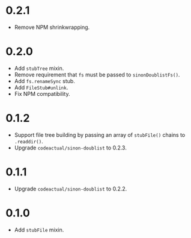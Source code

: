 # 0.2.1

* Remove NPM shrinkwrapping.

# 0.2.0

* Add `stubTree` mixin.
* Remove requirement that `fs` must be passed to `sinonDoublistFs()`.
* Add `fs.renameSync` stub.
* Add `FileStub#unlink`.
* Fix NPM compatibility.

# 0.1.2

* Support file tree building by passing an array of `stubFile()` chains to `.readdir()`.
* Upgrade `codeactual/sinon-doublist` to 0.2.3.

# 0.1.1

* Upgrade `codeactual/sinon-doublist` to 0.2.2.

# 0.1.0

* Add `stubFile` mixin.
